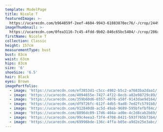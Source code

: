 ```yaml
---
template: ModelPage
title: Nicole T
featuredImage: >-
  https://ucarecdn.com/b964859f-2eef-4604-9943-61883870ec76/-/crop/2449x1397/0,94/-/preview/
imageThumbnail: >-
  https://ucarecdn.com/0fea3116-7c45-4fdd-9b02-846c65bc5404/-/crop/286x373/210,121/-/preview/
firstName: Nicole T
collection: Classic
height: 157cm
measurementType: bust
bust: 83cm
waist: 63cm
hips: 83cm
size: '6'
shoeSize: '6.5'
hair: Black
eyes: Brown
imagePortfolio:
  - image: 'https://ucarecdn.com/ef3853d1-c5cc-4982-b5c2-a7683ba2daa1/'
  - image: 'https://ucarecdn.com/4094655e-7427-4f22-8ecb-a02e98729c89/'
  - image: 'https://ucarecdn.com/359b60d6-6557-4076-a50f-9143dae9d164/'
  - image: 'https://ucarecdn.com/df9726fc-612f-4db5-9ad8-7ed2fc5791b8/'
  - image: 'https://ucarecdn.com/912840d8-ac5d-49ab-9689-595bfefbf84c/'
  - image: 'https://ucarecdn.com/8896dc09-17d6-404a-ad0e-4c2d8cab2b69/'
  - image: 'https://ucarecdn.com/99c4eea3-f3f4-4708-8421-593f765b73b4/'
  - image: 'https://ucarecdn.com/69996bde-136c-4ffa-b05e-a9d2e25e3abc/'
---
```


